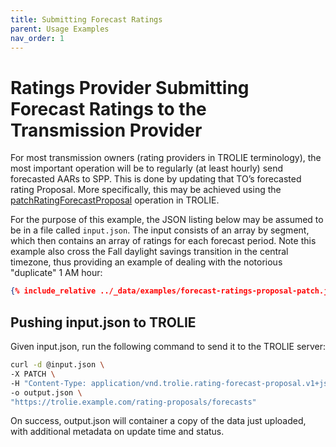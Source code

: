 ```yaml
---
title: Submitting Forecast Ratings
parent: Usage Examples
nav_order: 1
---
```


# Ratings Provider Submitting Forecast Ratings to the Transmission Provider

For most transmission owners (rating providers in TROLIE terminology), the most important operation will be to regularly (at least hourly) send forecasted AARs to SPP.  This is done by updating that TO’s forecasted rating Proposal.  More specifically, this may be achieved using the [patchRatingForecastProposal](../spec#tag/Rating-Proposals/operation/patchRatingForecastProposal) operation in TROLIE.  

For the purpose of this example, the JSON listing below may be assumed to be in a file called `input.json`.  The input consists of an array by segment, which then contains an array of ratings for each forecast period.  Note this example also cross the Fall daylight savings transition in the central timezone, thus providing an example of dealing with the notorious "duplicate" 1 AM hour:

```json
{% include_relative ../_data/examples/forecast-ratings-proposal-patch.json %}
```

## Pushing input.json to TROLIE
Given input.json, run the following command to send it to the TROLIE server:

```bash
curl -d @input.json \
-X PATCH \
-H "Content-Type: application/vnd.trolie.rating-forecast-proposal.v1+json" \
-o output.json \
"https://trolie.example.com/rating-proposals/forecasts"
```

On success, output.json will container a copy of the data just uploaded, with additional metadata on update time and status.  
